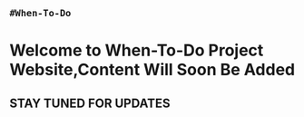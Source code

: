 <h3><b><tt>#When-To-Do</tt></b></h3>
<h1>Welcome to When-To-Do Project Website,Content Will Soon Be Added</h1>
<h2>STAY TUNED FOR UPDATES</h2>
